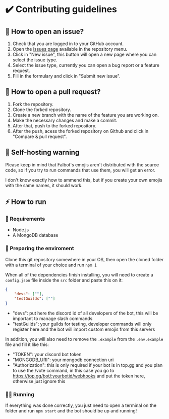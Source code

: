 # ✔️ Contributing guidelines

## 🤔 How to open an issue?

1. Check that you are logged in to your GitHub account.
2. Open the [issues page](https://github.com/falcao-g/Falbot/issues) available in the repository menu.
3. Click in "New issue", this button will open a new page where you can select the issue type.
4. Select the issue type, currently you can open a bug report or a feature request.
5. Fill in the formulary and click in "Submit new issue".

## 🤝 How to open a pull request?

1. Fork the repository.
2. Clone the forked repository.
3. Create a new branch with the name of the feature you are working on.
4. Make the necessary changes and make a commit.
5. After that, push to the forked repository.
6. After the push, acess the forked repository on Github and click in "Compare & pull request".

## 🚨 Self-hosting warning

Please keep in mind that Falbot's emojis aren't distributed with the source code, so if you try to run commands that use them, you will get an error.

I don't know exactly how to ammend this, but if you create your own emojis with the same names, it should work.

## ⚡ How to run

### 👷 Requirements

- Node.js
- A MongoDB database

### 🧹 Preparing the enviroment

Clone this git repository somewhere in your OS, then open the cloned folder with a terminal of your choice and run `npm i`

When all of the dependencies finish installing, you will need to create a `config.json` file inside the `src` folder and paste this on it:

```json
{
	"devs": [""],
	"testGuilds": [""]
}
```

- "devs": put here the discord id of all developers of the bot, this will be important to manage slash commands
- "testGuilds": your guilds for testing, developer commands will only register here and the bot will import custom emojis from this servers

In addition, you will also need to remove the `.example` from the `.env.example` file and fill it like this:

- "TOKEN": your discord bot token
- "MONGODB_URI": your mongodb connection uri
- "Authorization": this is only required if your bot is in top.gg and you plan to use the /vote command, in this case you go to <https://top.gg/bot/:yourbotid/webhooks> and put the token here, otherwise just ignore this

### 🏃‍♂️ Running

If everything was done correctly, you just need to open a terminal on the folder and run `npm start` and the bot should be up and running!
